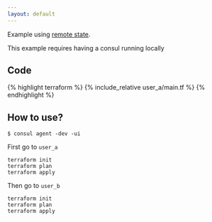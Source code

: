 ```yaml
---
layout: default
---
```


Example using [remote state](https://www.terraform.io/docs/state/remote.html).

This example requires having a consul running locally

## Code

{% highlight terraform %}
{% include_relative user_a/main.tf %}
{% endhighlight %}

## How to use?

	$ consul agent -dev -ui

First go to `user_a`

	terraform init
	terraform plan
	terraform apply

Then go to `user_b`

	terraform init
	terraform plan
	terraform apply
